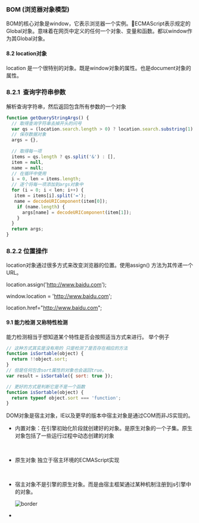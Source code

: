 ### BOM (浏览器对象模型)

BOM的核心对象是window，它表示浏览器一个实例。ECMAScript表示规定的Global对象。意味着在网页中定义的任何一个对象、变量和函数。都以window作为其Global对象。



#### 8.2 location对象

location 是一个很特别的对象。既是window对象的属性。也是document对象的属性。



### 8.2.1  查询字符串参数

解析查询字符串，然后返回包含所有参数的一个对象

```javascript
function getQueryStringArgs() {
  // 取得查询字符串去掉开头的问号
  var qs = (location.search.length > 0) ? location.search.substring(1) : '',
  // 保存数据对象
  args = {},
  
  // 取得每一项
  items = qs.length ? qs.split('&') : [],
  item = null,
  name = null;
  // 在循环中使用
  i = 0, len = items.length;
  // 逐个将每一项添加到args对象中
  for (i = 0; i < len; i++) {
   item = items[i].split('=');
   name = decodeURIComponent(item[0]);
    if (name.length) {
      args[name] = decodeURIComponent(item[1]);
    }
  }
  return args;
}
```



### 8.2.2 位置操作

location对象通过很多方式来改变浏览器的位置。使用assign() 方法为其传递一个URL。

location.assign('http://www.baidu.com');

window.location = 'http://www.baidu.com';

location.href="http://www.baidu.com";



#### 9.1 能力检测 又称特性检测

能力检测相当于想知道某个特性是否会按照适当方式来进行。 举个例子

```javascript
// 这种方式其实是没有用的 只是检测了是否存在相应的方法
function isSortable(object) {
  return !!object.sort;
}
// 但是任何包含sort属性的对象也会返回true。
var result = isSortable({ sort: true });

// 更好的方式是判断它是不是一个函数
function isSortable(object) {
  return typeof object.sort === 'function';
}
```



DOM对象是宿主对象，IE以及更早的版本中宿主对象是通过COM而非JS实现的。

* 内置对象：在引擎初始化阶段就创建好的对象。是原生对象的一个子集。原生对象包括了一些运行过程中动态创建的对象

  ​

* 原生对象 独立于宿主环境的ECMAScript实现

  ​

* 宿主对象不是引擎的原生对象。而是由宿主框架通过某种机制注册到js引擎中的对象。

  ![border](http://liuwanlin.info/content/images/2015/Mar/1212164ejwgmjheh1m7hhm-1.png?_=4990917)

* ​
























